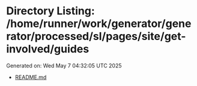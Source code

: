 # Directory Listing: /home/runner/work/generator/generator/processed/sl/pages/site/get-involved/guides
Generated on: Wed May  7 04:32:05 UTC 2025

- [README.md](README.md)
